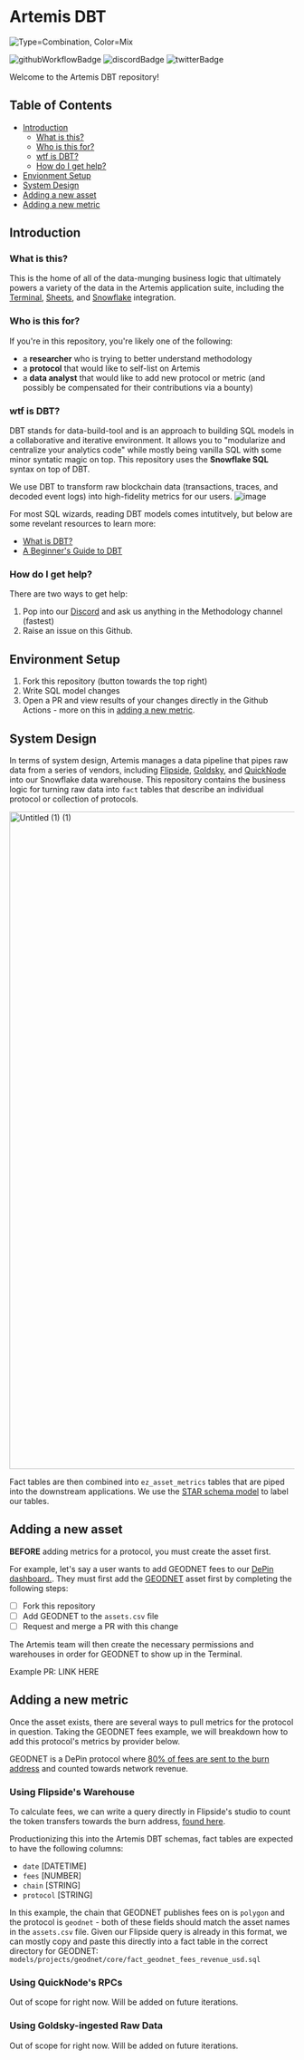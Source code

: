 # Artemis DBT
![Type=Combination, Color=Mix](https://github.com/Artemis-xyz/dbt/assets/12548832/93c7c673-6cee-479c-ab9b-833e7dc9546b)

![githubWorkflowBadge]
![discordBadge]
![twitterBadge]

Welcome to the Artemis DBT repository!

## Table of Contents
- [Introduction](#introduction)
  - [What is this?](#what-is-this)
  - [Who is this for?](#who-is-this-for)
  - [wtf is DBT?](#wtf-is-dbt)
  - [How do I get help?](#how-do-i-get-help)
- [Envionment Setup](#environment-setup)
- [System Design](#system-design)
- [Adding a new asset](#adding-a-new-asset)
- [Adding a new metric](#adding-a-new-metric)

## Introduction
### What is this?
This is the home of all of the data-munging business logic that ultimately powers a variety of the data in the Artemis application suite, including the [Terminal](https://app.artemis.xyz/), [Sheets](https://www.artemis.xyz/sheets), and [Snowflake](https://www.artemis.xyz/datashare) integration. 

### Who is this for?
If you're in this repository, you're likely one of the following:
- a **researcher** who is trying to better understand methodology
- a **protocol** that would like to self-list on Artemis
- a **data analyst** that would like to add new protocol or metric (and possibly be compensated for their contributions via a bounty)

### wtf is DBT?
DBT stands for data-build-tool and is an approach to building SQL models in a collaborative and iterative environment. It allows you to "modularize and centralize your analytics code" while mostly being vanilla SQL with some minor syntatic magic on top. This repository uses the **Snowflake SQL** syntax on top of DBT.

We use DBT to transform raw blockchain data (transactions, traces, and decoded event logs) into high-fidelity metrics for our users. 
![image](https://github.com/Artemis-xyz/dbt/assets/12548832/a10bde59-46db-4e92-a230-825020e3ebe3)


For most SQL wizards, reading DBT models comes intutitvely, but below are some revelant resources to learn more:
- [What is DBT?](https://docs.getdbt.com/docs/introduction)
- [A Beginner's Guide to DBT](https://pttljessy.medium.com/a-beginners-guide-to-dbt-data-build-tool-part-1-introduction-9a147ada1eb9)

### How do I get help?
There are two ways to get help:
1) Pop into our [Discord](https://discord.com/invite/wMEA9k6n6T) and ask us anything in the Methodology channel (fastest)
2) Raise an issue on this Github.

## Environment Setup
1) Fork this repository (button towards the top right) 
2) Write SQL model changes
3) Open a PR and view results of your changes directly in the Github Actions - more on this in [adding a new metric](#adding-a-new-metric).

## System Design
In terms of system design, Artemis manages a data pipeline that pipes raw data from a series of vendors, including [Flipside](https://flipsidecrypto.xyz/), [Goldsky](https://goldsky.com/), and [QuickNode](https://www.quicknode.com/chains) into our Snowflake data warehouse. This repository contains the business logic for turning raw data into `fact` tables that describe an individual protocol or collection of protocols. 

<img width="1160" alt="Untitled (1) (1)" src="https://github.com/Artemis-xyz/dbt/assets/12548832/8178373b-ca67-4243-bfbb-73bbe475ff14">

Fact tables are then combined into `ez_asset_metrics` tables that are piped into the downstream applications. We use the [STAR schema model](https://en.wikipedia.org/wiki/Star_schema) to label our tables. 

## Adding a new asset
**BEFORE** adding metrics for a protocol, you must create the asset first. 

For example, let's say a user wants to add GEODNET fees to our [DePin dashboard.](https://app.artemis.xyz/sectors?tab=dePin). They must first add the [GEODNET](https://geodnet.com/) asset first by completing the following steps:
- [ ] Fork this repository
- [ ] Add GEODNET to the `assets.csv` file
- [ ] Request and merge a PR with this change

The Artemis team will then create the necessary permissions and warehouses in order for GEODNET to show up in the Terminal. 

Example PR: LINK HERE

## Adding a new metric
Once the asset exists, there are several ways to pull metrics for the protocol in question. Taking the GEODNET fees example, we will breakdown how to add this protocol's metrics by provider below. 

GEODNET is a DePin protocol where [80% of fees are sent to the burn address](https://insidegnss.com/developing-a-truly-global-rtk-network/) and counted towards network revenue. 

### Using Flipside's Warehouse
To calculate fees, we can write a query directly in Flipside's studio to count the token transfers towards the burn address, [found here](https://flipsidecrypto.xyz/0xnirmal/q/HAffpGdx4d63/geodnet-fees-revenue).

Productionizing this into the Artemis DBT schemas, fact tables are expected to have the following columns:
- `date` [DATETIME]
- `fees` [NUMBER]
- `chain` [STRING]
- `protocol` [STRING]

In this example, the chain that GEODNET publishes fees on is `polygon` and the protocol is `geodnet` - both of these fields should match the asset names in the `assets.csv` file. 
Given our Flipside query is already in this format, we can mostly copy and paste this directly into a fact table in the correct directory for GEODNET: `models/projects/geodnet/core/fact_geodnet_fees_revenue_usd.sql`

### Using QuickNode's RPCs
Out of scope for right now. Will be added on future iterations.

### Using Goldsky-ingested Raw Data 
Out of scope for right now. Will be added on future iterations.


[discordBadge]: https://img.shields.io/discord/1042835101056258098?label=discord&logo=discord&logoColor=white
[githubWorkflowBadge]: https://github.com/Artemis-xyz/dbt/actions/workflows/compile.yml/badge.svg
[twitterBadge]: https://img.shields.io/twitter/follow/artemis__xyz?link=https%3A%2F%2Ftwitter.com%2Fartemis__xyz

